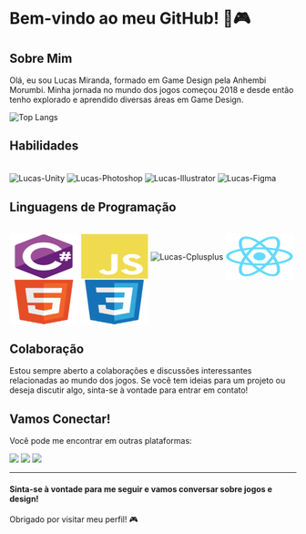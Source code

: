 # Bem-vindo ao meu GitHub! 👾🎮

## Sobre Mim
Olá, eu sou Lucas Miranda, formado em Game Design pela Anhembi Morumbi.
Minha jornada no mundo dos jogos começou 2018 e desde então tenho explorado e aprendido diversas áreas em Game Design.

![Top Langs](https://github-readme-stats.vercel.app/api/top-langs/?username=lucaspetean&layout=compact&theme=dark)


## Habilidades
  <div style="display: inline_block"><br>
    <img align="center" alt="Lucas-Unity" height="80" widht="120" src="https://cdn.jsdelivr.net/gh/devicons/devicon/icons/unity/unity-original-wordmark.svg">
    <img align="center" alt="Lucas-Photoshop" height="80" widht="120" src="https://cdn.jsdelivr.net/gh/devicons/devicon/icons/photoshop/photoshop-line.svg">
    <img align="center" alt="Lucas-Illustrator" height="80" widht="120" src="https://cdn.jsdelivr.net/gh/devicons/devicon/icons/illustrator/illustrator-line.svg">
    <img align="center" alt="Lucas-Figma" height="80" widht="120" src="https://cdn.jsdelivr.net/gh/devicons/devicon/icons/figma/figma-original.svg" />
  </div>
          
## Linguagens de Programação 
  <div style="display: inline_block"><br>
    <img align="center" alt="Lucas-Csharp" height="80" width="120" src="https://raw.githubusercontent.com/devicons/devicon/master/icons/csharp/csharp-original.svg">
    <img align="center" alt="Lucas-Js" height="80" width="120" src="https://raw.githubusercontent.com/devicons/devicon/master/icons/javascript/javascript-plain.svg">
    <img align="center" alt="Lucas-Cplusplus" height="80" width="120" src="https://cdn.jsdelivr.net/gh/devicons/devicon/icons/cplusplus/cplusplus-original.svg">
    <img align="center" alt="Lucas-React" height="80" width="120" src="https://raw.githubusercontent.com/devicons/devicon/master/icons/react/react-original.svg">
    <img align="center" alt="Lucas-HTML" height="80" width="120" src="https://raw.githubusercontent.com/devicons/devicon/master/icons/html5/html5-original.svg">
    <img align="center" alt="Lucas-CSS" height="80" width="120" src="https://raw.githubusercontent.com/devicons/devicon/master/icons/css3/css3-original.svg">
  </div>
  
<!-- Trazer os jogos para aqui ## Jogos Destacados

Aqui estão alguns dos meus projetos de destaque:

- *[Nome do Jogo 1](link para o repositório)* - Uma breve descrição do primeiro jogo.
- *[Nome do Jogo 2](link para o repositório)* - Uma breve descrição do segundo jogo.
- *[Nome do Jogo 3](link para o repositório)* - Uma breve descrição do terceiro jogo.
-->
## Colaboração

Estou sempre aberto a colaborações e discussões interessantes relacionadas ao mundo dos jogos. Se você tem ideias para um projeto ou deseja discutir algo, sinta-se à vontade para entrar em contato!

## Vamos Conectar!

Você pode me encontrar em outras plataformas:

  <div class=redes_sociais>
    <a class=redes_sociais__linkedin href="https://www.linkedin.com/in/lucas-petean-cabral-miranda-60485b183/" target="_blank"><img src="https://img.shields.io/badge/-LinkedIn-%230077B5?style=for-the-badge&logo=linkedin&logoColor=white" target="_blank"></a> 
    <a class=redes_sociais__instagram href="https://www.instagram.com/lucaspetean/" target="_blank"><img src="https://img.shields.io/badge/-Instagram-%23E4405F?style=for-the-badge&logo=instagram&logoColor=white" target="_blank"></a>
    <a class=redes_sociais__email href="mailto:lucas@pcmcontabil.com.br"><img src="https://img.shields.io/badge/-Email-%23333?style=for-the-badge&logo=gmail&logoColor=white" target="_blank"></a>


  </div>


<!-- WORK IN PROGRESS ## Meus Jogos Favoritos          Colocar meus jogos que mais amo e que me fizeram me tornar um game design

Aqui estão alguns dos meus jogos favoritos:

- [Nome do Jogo 1](link para o jogo)
- [Nome do Jogo 2](link para o jogo)
- [Nome do Jogo 3](link para o jogo)
-->

---

#### Sinta-se à vontade para me seguir e vamos conversar sobre jogos e design!
Obrigado por visitar meu perfil! 🎮
